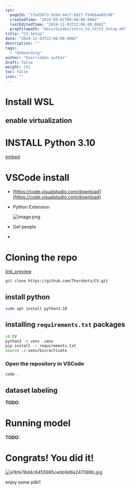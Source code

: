 ```yaml
---
sys:
  pageId: "17ed3673-5e94-44cf-b817-f54bbaa03c06"
  createdTime: "2024-09-01T00:08:00.000Z"
  lastEditedTime: "2024-11-03T22:06:00.000Z"
  propFilepath: "docs/Guides/intro_to_CV/CV_Setup.md"
title: "CV_Setup"
date: "2024-11-03T22:06:00.000Z"
description: ""
tags:
  - "Onboarding"
author: "Overridden author"
draft: false
weight: 161
toc: false
icon: ""
---
```


# Install WSL

## enable virtualization

# INSTALL Python 3.10

[embed](https://www.rose-hulman.edu/class/csse/csse132/2425a/labs/prelab1-wsl2.html)

# VSCode install

- [https://code.visualstudio.com/download](https://code.visualstudio.com/download)
- Python Extension

	![image.png](https://prod-files-secure.s3.us-west-2.amazonaws.com/d518164a-d88e-44d1-a4ee-3adb3bd8bce0/d82b6650-a5e4-4d3c-b8c9-93d817dae00e/image.png?X-Amz-Algorithm=AWS4-HMAC-SHA256&X-Amz-Content-Sha256=UNSIGNED-PAYLOAD&X-Amz-Credential=ASIAZI2LB466RJXSSOJY%2F20250605%2Fus-west-2%2Fs3%2Faws4_request&X-Amz-Date=20250605T101003Z&X-Amz-Expires=3600&X-Amz-Security-Token=IQoJb3JpZ2luX2VjEGkaCXVzLXdlc3QtMiJIMEYCIQD2rLxWPzOUJOrGD4VAkNzwkZK39%2BlR%2BqckbRSBJYx2QQIhAIV0yCiWpbL4QSxgFNvw0wSPC9B7LE49nLFd8rvZ5VqgKv8DCEIQABoMNjM3NDIzMTgzODA1IgxtoV%2BMfUOYeF0p1Y8q3AOZ1lBmd%2BjEeNjXpx3lu65nPkJ3GJ47kX7oZmfLc4TvgdcMqkA35TqyMbKAVNqIaD7YNMORE%2BIywPsQ1wFD3W8%2BzKYjHU1yY1KFaXwc%2BvDqY8nqKUmR7hYDdHfWYwzO5ecFscJpK690LHw9QyR%2F5BqsDmn0jiJ6d68shUU4pbnLtoIww7WTiGMJ3uSwaBnDBbH5G3C5IAYF2jEQHq4U5cf63ZHMkMoMPT7zHe1YWccpJGLY5A77hRM5q6WgeBqwLCuXJV1VeNI%2FTRnL4FoygdOcIBHTR78weiYOgOHsWCeylHB4Kmdlc5b%2FQsAVDM3sueyC5THxtQROhLHbaMRqFkWW9w8ZGeUWjjhkAzRcxjcspazztQnn%2Bx4uMaCnDJ%2BTne%2BctZqivTcfl%2BPRhkYnfdA6CIDZoUS3RYXzeD9HrPtYttk7U9tZI7DgP67nloShHXSxVyZ7qjVurgbDO357ZoBlW3FPlpIYJLmCVdLo3Qy7yuF7ZNzHz%2BKgWNyqLCztfTtI%2FvT9vy1ovXGyKgFF9zCKkqjBXae4Ji1ZUjcqPI4mkrOeEiatS5KdA%2BGZ8C8vK4HSAOceXyKx4ETXYB2cDqTbTtYN8BDiKSBvRCht%2F3wZPUHAVas0FUYERTHLrTDCroXCBjqkAQ9hIMfbqFV%2Feumwws%2FByH5DRh4OtMr5JtUqwbHg5MTCFJXaZy5ix0ogjiU8jeillb3Gt8xnRFIWh%2Bw5K2hurVPinBR9%2BY1Og1Clva7ascetKQpXMyiMgdm7%2BW3VfEumS17F%2BkrCFxlnJ8FV9oyjN6IAmorhsoxjbo%2FZiIe7dKuMiP0h12rv%2ByR2FUTxCy5rPN6A7SEcQtjNJQcXHlCPuN09ix%2FB&X-Amz-Signature=5b71979274f86b8aab44b947adb2fe8893fa1014332bd730e2fc046ad3369622&X-Amz-SignedHeaders=host&x-id=GetObject)
- Get people
- 

# Cloning the repo

[link_preview](https://github.com/Thornbots/CV/)

```bash
git clone https://github.com/Thornbots/CV.git
```

## install python

```bash
sudo apt install python3.10
```

## installing `requirements.txt` packages

```bash
cd CV
python3 -m venv .venv
pip install -r requirements.txt
source ./.venv/bin/activate
```

### Open the repository in VSCode

```bash
code .
```

## dataset labeling  

**TODO:**

# Running model

**TODO:**

# Congrats! You did it!

![e1bfe78d4c6455985cebb9d6a247088b.jpg](https://prod-files-secure.s3.us-west-2.amazonaws.com/d518164a-d88e-44d1-a4ee-3adb3bd8bce0/7d1ce04e-65d6-40c8-814d-754280e9515a/e1bfe78d4c6455985cebb9d6a247088b.jpg?X-Amz-Algorithm=AWS4-HMAC-SHA256&X-Amz-Content-Sha256=UNSIGNED-PAYLOAD&X-Amz-Credential=ASIAZI2LB4666KNN3XG4%2F20250605%2Fus-west-2%2Fs3%2Faws4_request&X-Amz-Date=20250605T101002Z&X-Amz-Expires=3600&X-Amz-Security-Token=IQoJb3JpZ2luX2VjEGkaCXVzLXdlc3QtMiJHMEUCIQDH8xY5w8rQNV717vSOJIxDx84D%2BxdroATI0R8qDExorwIgNt8NyxW6Y4nrQMf3uQhNdKLsengvH9eNwTqQGpZxWKgq%2FwMIQhAAGgw2Mzc0MjMxODM4MDUiDMLW3lk58pmsCkvgpircA%2BHKoX7cucN71KTBX0ZKUMoGelaHN%2F7g1R6ner1QviYt0T6dZb4hf8bB4TGiC4djiLTa301HIIDQDDhI4Kl01%2FRTGr5HMY4HQY63T4TrGegcEH3DwmiwBcG3H2DAmzSkO1700%2BFl3VlVnM0JAW3yWhPaz%2BrFv8Cj3SC8fa047laPk%2FHYifUZIAkoOuJADMiE5MG%2BnmgU942VezSaUPhbs3TrjzqX47YO89gTe9PA8pR4KAuNDkFEdV2dgKnZUKuHV%2F%2Bfjxiqnd0Bj%2BgTJgvAEmGlQAYloLG16qdNVElZWsv862wd%2BR2iS9eRBhnJLJgj3X%2BmOTPlpDQ7N1KbzYrPJJ%2F8cSuOT%2BK8r71oPwCJhZlzlO2DjSXr5rfpsj8%2F6wPtdwJZG71M%2Fm82GInFfBtaWgMy%2F%2FWJNVKtglTqOS95X%2BmjpHw3mUSbOd2WNb4CbscMMFH5G2yUi%2FWiJUz%2FdDtdh%2BtG82qgKPoSelPXKQ6lfV2wwpVoiaDbfJ7SRea7%2BrjxHH%2FjV7pCdlj%2Fv725clVN5ZHbE5uZ%2BPQ%2BvGJtXoZ6%2BtrO43F0H9OdM8oHV2EXelWVqRAlwl4XAaG8ffvLO0%2Bo9Uz6BhLsKndO0k%2FLaZDDZ2ua2UOpxtlxtPy4z%2FBwMIu8hcIGOqUB8hSK4Dhj37RWQeo04Jhw9lA5NimxoBiOwzRMM8hAFkn%2F%2B8HrjqKUwkt%2F%2F0Aml7deNfqn%2B%2FylbGg%2BnHml54dwBwY2Wz4GpISrTe4s%2F7fBZqCF4lTrQICJ0fUfBNVzeFN7h9uztDriBWyCCtJWsvKHH8H5scQCHBIeguM3nsPq9HRHZvWeaCjfzTprDIfPaVIuIr%2F1LK37GYsrhPZ2IVKiDHmUSEwr&X-Amz-Signature=708799077168ccde05d115f1197ff74f8d525b9afeac1b242d6dba48944472aa&X-Amz-SignedHeaders=host&x-id=GetObject)

enjoy some pilk!!
